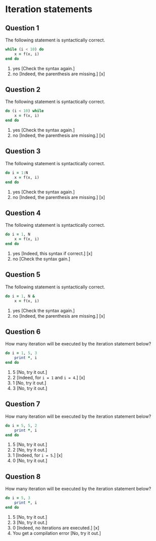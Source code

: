 # Iteration statements

## Question 1

The following statement is syntactically correct.
~~~~fortran
while (i < 10) do
    x = f(x, i)
end do
~~~~
1. yes [Check the syntax again.]
1. no [Indeed, the parenthesis are missing.] [x]


## Question 2

The following statement is syntactically correct.
~~~~fortran
do (i < 10) while
    x = f(x, i)
end do
~~~~
1. yes [Check the syntax again.]
1. no [Indeed, the parenthesis are missing.] [x]


## Question 3

The following statement is syntactically correct.
~~~~fortran
do i = 1:N
    x = f(x, i)
end do
~~~~
1. yes [Check the syntax again.]
1. no [Indeed, the parenthesis are missing.] [x]


## Question 4

The following statement is syntactically correct.
~~~~fortran
do i = 1, N
    x = f(x, i)
end do
~~~~
1. yes [Indeed, this syntax if correct.] [x]
1. no [Check the syntax gain.]


## Question 5

The following statement is syntactically correct.
~~~~fortran
do i = 1, N &
    x = f(x, i)
~~~~
1. yes [Check the syntax again.]
1. no [Indeed, the parenthesis are missing.] [x]


## Question 6

How many iteration will be executed by the iteration statement below?
~~~~fortran
do i = 1, 5, 3
    print *, i
end do
~~~~
1. 5 [No, try it out.]
1. 2 [Indeed, for `i = 1` and `i = 4`.] [x]
1. 1 [No, try it out.]
1. 3 [No, try it out.]


## Question 7

How many iteration will be executed by the iteration statement below?
~~~~fortran
do i = 5, 5, 2
    print *, i
end do
~~~~
1. 5 [No, try it out.]
1. 2 [No, try it out.]
1. 1 [Indeed, for `i = 5`.] [x]
1. 0 [No, try it out.]


## Question 8

How many iteration will be executed by the iteration statement below?
~~~~fortran
do i = 5, 3
    print *, i
end do
~~~~
1. 5 [No, try it out.]
1. 3 [No, try it out.]
1. 0 [Indeed, no iterations are executed.] [x]
1. You get a compilation error [No, try it out.]
